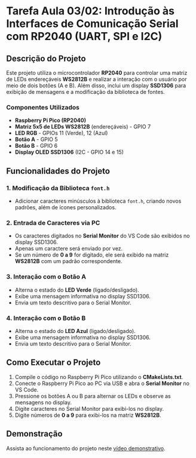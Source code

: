 # Tarefa Aula 03/02: Introdução às Interfaces de Comunicação Serial com RP2040 (UART, SPI e I2C)

## Descrição do Projeto
Este projeto utiliza o microcontrolador **RP2040** para controlar uma matriz de LEDs endereçáveis **WS2812B** e realizar a interação com o usuário por meio de dois botões (A e B). Além disso, inclui um display **SSD1306** para exibição de mensagens e a modificação da biblioteca de fontes.

### Componentes Utilizados
- **Raspberry Pi Pico (RP2040)**
- **Matriz 5x5 de LEDs WS2812B** (endereçáveis) - GPIO 7
- **LED RGB** - GPIOs 11 (Verde), 12 (Azul)
- **Botão A** - GPIO 5
- **Botão B** - GPIO 6
- **Display OLED SSD1306** (I2C - GPIO 14 e 15)

## Funcionalidades do Projeto
### 1. Modificação da Biblioteca `font.h`
- Adicionar caracteres minúsculos à biblioteca `font.h`, criando novos padrões, além de ícones personalizados.

### 2. Entrada de Caracteres via PC
- Os caracteres digitados no **Serial Monitor** do VS Code são exibidos no display SSD1306.
- Apenas um caractere será enviado por vez.
- Se um número de **0 a 9** for digitado, ele será exibido na matriz **WS2812B** com um padrão correspondente.

### 3. Interação com o Botão A
- Alterna o estado do **LED Verde** (ligado/desligado).
- Exibe uma mensagem informativa no display SSD1306.
- Envia um texto descritivo para o Serial Monitor.

### 4. Interação com o Botão B
- Alterna o estado do **LED Azul** (ligado/desligado).
- Exibe uma mensagem informativa no display SSD1306.
- Envia um texto descritivo para o Serial Monitor.

## Como Executar o Projeto
1. Compile o código no Raspberry Pi Pico utilizando o **CMakeLists.txt**.
2. Conecte o Raspberry Pi Pico ao PC via USB e abra o **Serial Monitor** no VS Code.
3. Pressione os botões A ou B para alternar os LEDs e observe as mensagens no display.
4. Digite caracteres no Serial Monitor para exibi-los no display.
5. Digite números de **0 a 9** para exibi-los na matriz **WS2812B**.

## Demonstração
Assista ao funcionamento do projeto neste [vídeo demonstrativo](https://drive.google.com/file/d/1mG8nyyZ_10PflgGESEHk-oKKaDJ3Q-89/view?usp=sharing).
